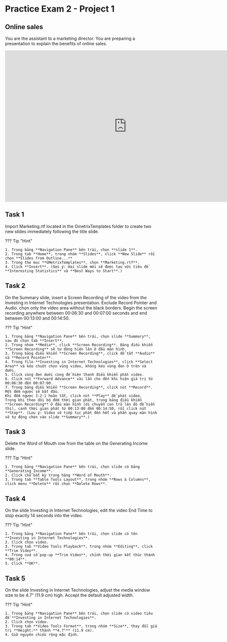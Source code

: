 # Practice Exam 2 - Project 1

## Online sales

You are the assistant to a marketing director. You are preparing a presentation to explain the benefits of online sales.

<iframe width="800" height="500" src="https://www.youtube.com/embed/u3FK8zHOmRM?si=qIfdRAq2H92F5pkE&amp;start=283" title="YouTube video player" frameborder="0" allow="accelerometer; autoplay; clipboard-write; encrypted-media; gyroscope; picture-in-picture; web-share" referrerpolicy="strict-origin-when-cross-origin" allowfullscreen></iframe>

## Task 1

Import Marketing.rtf located in the GmetrixTemplates folder to create two new slides immediately following the title slide.

??? Tip "Hint"
   
    1. Trong bảng **Navigation Pane** bên trái, chọn **slide 1**.
    2. Trong tab **Home**, trong nhóm **Slides**, click **New Slide** rồi chọn **Slides from Outline...**
    3. Trong thư mục **GMetrixTemplates**, chọn **Marketing.rtf**.
    4. Click **Insert**. (Gợi ý: Hai slide mới sẽ được tạo với tiêu đề **Interesting Statistics** và **Best Ways to Start**.)

## Task 2

On the Summary slide, insert a Screen Recording of the video from the Investing in Internet Technologies presentation. Exclude Record Pointer and Audio. chọn only the video area without the black borders. Begin the screen recording anywhere between 00:06:30 and 00:07:00 seconds and end between 00:13:00 and 00:14:50.

??? Tip "Hint"

    1. Trong bảng **Navigation Pane** bên trái, chọn slide **Summary**, sau đó chọn tab **Insert**.
    2. Trong nhóm **Media**, click **Screen Recording**. Bảng điều khiển **Screen Recording** sẽ tự động hiện lên ở đầu màn hình.
    3. Trong bảng điều khiển **Screen Recording**, click để tắt **Audio** và **Record Pointer**.
    4. Trong file **Investing in Internet Technologies**, click **Select Area** và kéo chuột chọn vùng video, không kéo vùng đen ở trên và dưới.
    5. Click vùng đen dưới cùng để hiện thanh điều khiển phát video.
    6. Click nút **Forward Advance** vài lần cho đến khi hiện giá trị từ 00:06:30 đến 00:07:00.  
    7. Trong bảng điều khiển **Screen Recording**, click nút **Record**. Một đếm ngược sẽ bắt đầu.  
    Khi đếm ngược 3-2-1 hoàn tất, click nút **Play** để phát video.
    Trong khi theo dõi bộ đếm thời gian phát, trong bảng điều khiển **Screen Recording** ở đầu màn hình (di chuyển con trỏ lên đó để hiển thị), canh thời gian phát từ 00:13:00 đến 00:14:50, rồi click nút **Stop**. (Lưu ý: Video sẽ tiếp tục phát đến hết và phần quay màn hình sẽ tự động chèn vào slide **Summary**.)

## Task 3

Delete the Word of Mouth row from the table on the Generating Income slide.

??? Tip "Hint"

    1. Trong bảng **Navigation Pane** bên trái, chọn slide có bảng **Generating Income**.
    2. Click chỗ bất kỳ trong hàng **Word of Mouth**.
    3. Trong tab **Table Tools Layout**, trong nhóm **Rows & Columns**, click menu **Delete** rồi chọn **Delete Rows**.

## Task 4

On the slide Investing in Internet Technologies, edit the video End Time to stop exactly 14 seconds into the video.

??? Tip "Hint"

    1. Trong bảng **Navigation Pane** bên trái, chọn slide có tên **Investing in Internet Technologies**.
    2. Click chọn video.  
    3. Trong tab **Video Tools Playback**, trong nhóm **Editing**, click **Trim Video**.
    4. Trong cửa sổ pop-up **Trim Video**, chỉnh thời gian kết thúc thành **00:14**. 
    5. Click **OK**.

## Task 5

On the slide Investing in Internet Technologies, adjust the media window size to be 4.7" (11.9 cm) high. Accept the default adjusted width.

??? Tip "Hint"
   
    1. Trong bảng **Navigation Pane** bên trái, chọn slide có video tiêu đề **Investing in Internet Technologies**.
    2. Click chọn video.
    3. Trong tab **Video Tools Format**, trong nhóm **Size**, thay đổi giá trị **Height:** thành **4.7"** (11.9 cm).
    4. Giữ nguyên chiều rộng mặc định.
